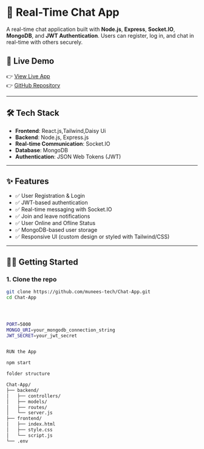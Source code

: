 # 💬 Real-Time Chat App

A real-time chat application built with **Node.js**, **Express**, **Socket.IO**, **MongoDB**, and **JWT Authentication**. Users can register, log in, and chat in real-time with others securely.

## 🚀 Live Demo
👉 [View Live App](https://chat-app-67u0.onrender.com/)  
👉 [GitHub Repository](https://github.com/munees-tech/Chat-App.git)

---

## 🛠️ Tech Stack

- **Frontend**: React.js,Tailwind,Daisy Ui
- **Backend**: Node.js, Express.js
- **Real-time Communication**: Socket.IO
- **Database**: MongoDB
- **Authentication**: JSON Web Tokens (JWT)

---

## ✨ Features

- ✅ User Registration & Login
- ✅ JWT-based authentication
- ✅ Real-time messaging with Socket.IO
- ✅ Join and leave notifications
- ✅ User Online and Ofline Status
- ✅ MongoDB-based user storage
- ✅ Responsive UI (custom design or styled with Tailwind/CSS)

---

## 🧑‍💻 Getting Started

### 1. Clone the repo
```bash
git clone https://github.com/munees-tech/Chat-App.git
cd Chat-App




PORT=5000
MONGO_URI=your_mongodb_connection_string
JWT_SECRET=your_jwt_secret


RUN the App

npm start

folder structure

Chat-App/
├── backend/
│   ├── controllers/
│   ├── models/
│   ├── routes/
│   └── server.js
├── frontend/
│   ├── index.html
│   ├── style.css
│   └── script.js
└── .env
